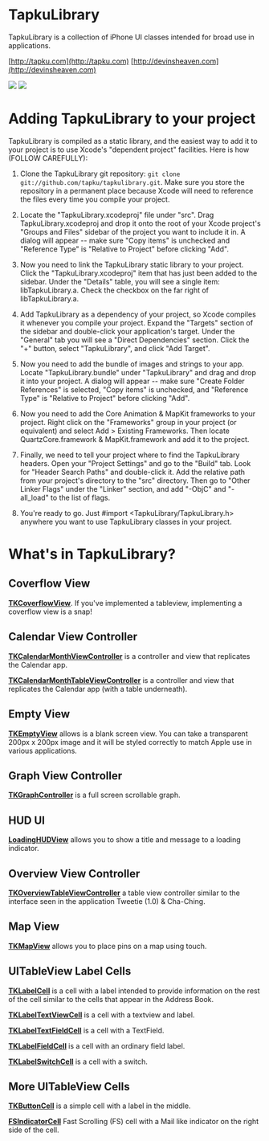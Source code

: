 TapkuLibrary
============
TapkuLibrary is a collection of iPhone UI classes intended for broad use in applications.

[http://tapku.com](http://tapku.com)
[http://devinsheaven.com](http://devinsheaven.com)


![](http://farm3.static.flickr.com/2492/4175733982_f168ea3bd1_o.png)
![](http://farm5.static.flickr.com/4072/4247861508_046420c6fb_o.jpg)


Adding TapkuLibrary to your project
===================================

TapkuLibrary is compiled as a static library, and the easiest way to add it to your project is to use Xcode's "dependent project" facilities.  Here is how (FOLLOW CAREFULLY):

1. Clone the TapkuLibrary git repository: `git clone git://github.com/tapku/tapkulibrary.git`.  Make sure 
   you store the repository in a permanent place because Xcode will need to reference the files
   every time you compile your project.

2. Locate the "TapkuLibrary.xcodeproj" file under "src".  Drag TapkuLibrary.xcodeproj and drop it onto
   the root of your Xcode project's "Groups and Files"  sidebar of the project you want to include it in.  A dialog will appear -- make sure 
   "Copy items" is unchecked and "Reference Type" is "Relative to Project" before clicking "Add".

3. Now you need to link the TapkuLibrary static library to your project.  Click the "TapkuLibrary.xcodeproj" 
   item that has just been added to the sidebar.  Under the "Details" table, you will see a single
   item: libTapkuLibrary.a.  Check the checkbox on the far right of libTapkuLibrary.a.

4. Add TapkuLibrary as a dependency of your project, so Xcode compiles it whenever
   you compile your project.  Expand the "Targets" section of the sidebar and double-click your
   application's target.  Under the "General" tab you will see a "Direct Dependencies" section. 
   Click the "+" button, select "TapkuLibrary", and click "Add Target".

5. Now you need to add the bundle of images and strings to your app.  Locate "TapkuLibrary.bundle" under
   "TapkuLibrary" and drag and drop it into your project.  A dialog will appear -- make sure 
   "Create Folder References" is selected,  "Copy items" is unchecked, and "Reference Type" is 
   "Relative to Project" before clicking "Add".

6. Now you need to add the Core Animation & MapKit frameworks to your project.  Right click on the
   "Frameworks" group in your project (or equivalent) and select Add > Existing Frameworks. 
   Then locate QuartzCore.framework & MapKit.framework and add it to the project.

7. Finally, we need to tell your project where to find the TapkuLibrary headers.  Open your
   "Project Settings" and go to the "Build" tab. Look for "Header Search Paths" and double-click
   it.  Add the relative path from your project's directory to the "src" directory.  Then
   go to "Other Linker Flags" under the "Linker" section, and add "-ObjC" and "-all_load" to the list of flags.

8. You're ready to go.  Just #import <TapkuLibrary/TapkuLibrary.h> anywhere you want to use TapkuLibrary classes
   in your project.



What's in TapkuLibrary?
==================


Coverflow View
--------------

**[TKCoverflowView](http://github.com/devinross/tapkulibrary/blob/master/src/TapkuLibrary/TKCoverflowView.h)**. If you've implemented a tableview, implementing a coverflow view is a snap!

Calendar View Controller
------------------------
**[TKCalendarMonthViewController](http://github.com/devinross/tapkulibrary/blob/master/src/TapkuLibrary/TKCalendarMonthViewController.h)** is a controller and view that replicates the Calendar app. 

**[TKCalendarMonthTableViewController](http://github.com/devinross/tapkulibrary/blob/master/src/TapkuLibrary/TKCalendarMonthTableViewController.h)** is a controller and view that replicates the Calendar app (with a table underneath).

Empty View
---------
**[TKEmptyView](TKEmptyView.h)** allows is a blank screen view. You can take a transparent 200px x 200px image and it will be styled correctly to match Apple use in various applications.


Graph View Controller
--------------------
**[TKGraphController](http://github.com/devinross/tapkulibrary/blob/master/src/TapkuLibrary/TKGraphController.h)** is a full screen scrollable graph.
                  


HUD UI
------

**[LoadingHUDView](http://github.com/devinross/tapkulibrary/blob/master/src/TapkuLibrary/LoadingHUDView.h)** allows you to show a title and message to a loading indicator.



Overview View Controller
-----------------------
**[TKOverviewTableViewController](http://github.com/devinross/tapkulibrary/blob/master/src/TapkuLibrary/TKOverviewTableViewController.h)** a table view controller similar to the interface seen in the application Tweetie (1.0) & Cha-Ching.


Map View
--------

**[TKMapView](http://github.com/devinross/tapkulibrary/blob/master/src/TapkuLibrary/TKMapView.h)** allows you to place pins on a map using touch.


UITableView Label Cells
-----------------------

**[TKLabelCell](http://github.com/devinross/tapkulibrary/blob/master/src/TapkuLibrary/TKLabelCell.h)** is a cell with a label intended to provide information on the rest of the cell similar to the cells that appear in the Address Book.


**[TKLabelTextViewCell](http://github.com/devinross/tapkulibrary/blob/master/src/TapkuLibrary/TKLabelTextViewCell.h)** is a cell with a textview and label.


**[TKLabelTextFieldCell](http://github.com/devinross/tapkulibrary/blob/master/src/TapkuLibrary/TKLabelTextFieldCell.h)** is a cell with a TextField.


**[TKLabelFieldCell](http://github.com/devinross/tapkulibrary/blob/master/src/TapkuLibrary/TKLabelFieldCell.h)** is a cell with an ordinary field label.


**[TKLabelSwitchCell](http://github.com/devinross/tapkulibrary/blob/master/src/TapkuLibrary/TKLabelSwitchCell.h)** is a cell with a switch.

More UITableView Cells
----------------------

**[TKButtonCell](http://github.com/devinross/tapkulibrary/blob/master/src/TapkuLibrary/TKButtonCell.h)** is a simple cell with a label in the middle.


**[FSIndicatorCell](http://github.com/devinross/tapkulibrary/blob/master/src/TapkuLibrary/FSIndicatorCell.h)** Fast Scrolling (FS) cell with a Mail like indicator on the right side of the cell. 